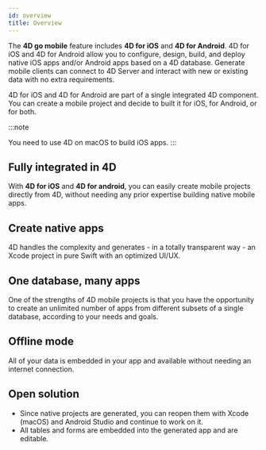 ```yaml
---
id: overview
title: Overview
---
```




The **4D go mobile** feature includes **4D for iOS** and **4D for Android**. 4D for iOS and 4D for Android allow you to configure, design, build, and deploy native iOS apps and/or Android apps based on a 4D database. Generate mobile clients can connect to 4D Server and interact with new or existing data with no extra requirements. 

4D for iOS and 4D for Android are part of a single integrated 4D component. You can create a mobile project and decide to built it for iOS, for Android, or for both. 

:::note

You need to use 4D on macOS to build iOS apps. 
::: 


## Fully integrated in 4D

With **4D for iOS** and **4D for android**, you can easily create mobile projects directly from 4D, without needing any prior expertise building native mobile apps. 

## Create native apps

4D handles the complexity and generates - in a totally transparent way - an Xcode project in pure Swift with an optimized UI/UX. 

## One database, many apps 

One of the strengths of 4D mobile projects is that you have the opportunity to create an unlimited number of apps from different subsets of a single database, according to your needs and goals.

## Offline mode

All of your data is embedded in your app and available without needing an internet connection.

## Open solution

* Since native projects are generated, you can reopen them with Xcode (macOS) and Android Studio and continue to work on it.
* All tables and forms are embedded into the generated app and are editable.
